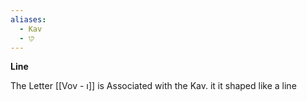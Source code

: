 ```yaml
---
aliases:
  - Kav
  - קו
---
```

__Line__

The Letter [[Vov - ו]] is Associated with the Kav. it it shaped like a line

